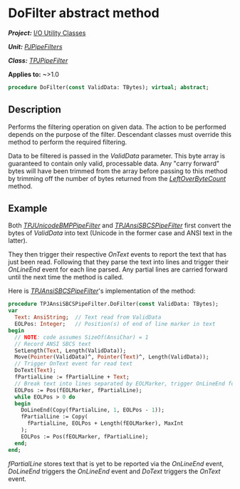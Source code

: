 # DoFilter abstract method

***Project:*** [I/O Utility Classes](../API.md)

***Unit:*** [_PJPipeFilters_](./PJPipeFilters.md)

***Class:*** [_TPJPipeFilter_](./TPJPipeFilter.md)

**Applies to:** ~>1.0

```pascal
procedure DoFilter(const ValidData: TBytes); virtual; abstract;
```

## Description

Performs the filtering operation on given data. The action to be performed depends on the purpose of the filter. Descendant classes must override this method to perform the required filtering.

Data to be filtered is passed in the _ValidData_ parameter. This byte array is guaranteed to contain only valid, processable data. Any "carry forward" bytes will have been trimmed from the array before passing to this method by trimming off the number of bytes returned from the [_LeftOverByteCount_](./TPJPipeFilter-LeftOverByteCount.md) method.

## Example

Both [_TPJUnicodeBMPPipeFilter_](./TPJUnicodeBMPPipeFilter.md) and [_TPJAnsiSBCSPipeFilter_](./TPJAnsiSBCSPipeFilter.md) first convert the bytes of _ValidData_ into text (Unicode in the former case and ANSI text in the latter).

They then trigger their respective _OnText_ events to report the text that has just been read. Following that they parse the text into lines and trigger their _OnLineEnd_ event for each line parsed. Any partial lines are carried forward until the next time the method is called.

Here is [_TPJAnsiSBCSPipeFilter_](./TPJAnsiSBCSPipeFilter.md)'s implementation of the method:

```pascal
procedure TPJAnsiSBCSPipeFilter.DoFilter(const ValidData: TBytes);
var
  Text: AnsiString;  // Text read from ValidData
  EOLPos: Integer;   // Position(s) of end of line marker in text
begin
  // NOTE: code assumes SizeOf(AnsiChar) = 1
  // Record ANSI SBCS text
  SetLength(Text, Length(ValidData));
  Move(Pointer(ValidData)^, Pointer(Text)^, Length(ValidData));
  // Trigger OnText event for read text
  DoText(Text);
  fPartialLine := fPartialLine + Text;
  // Break text into lines separated by EOLMarker, trigger OnLineEnd for each
  EOLPos := Pos(fEOLMarker, fPartialLine);
  while EOLPos > 0 do
  begin
    DoLineEnd(Copy(fPartialLine, 1, EOLPos - 1));
    fPartialLine := Copy(
      fPartialLine, EOLPos + Length(fEOLMarker), MaxInt
    );
    EOLPos := Pos(fEOLMarker, fPartialLine);
  end;
end;
```

_fPartialLine_ stores text that is yet to be reported via the _OnLineEnd_ event, _DoLineEnd_ triggers the _OnLineEnd_ event and _DoText_ triggers the _OnText_ event.
